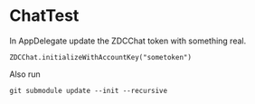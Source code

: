 # ChatTest

In AppDelegate update the ZDCChat token with something real.

```
ZDCChat.initializeWithAccountKey("sometoken")
```

Also run 
```
git submodule update --init --recursive
```
